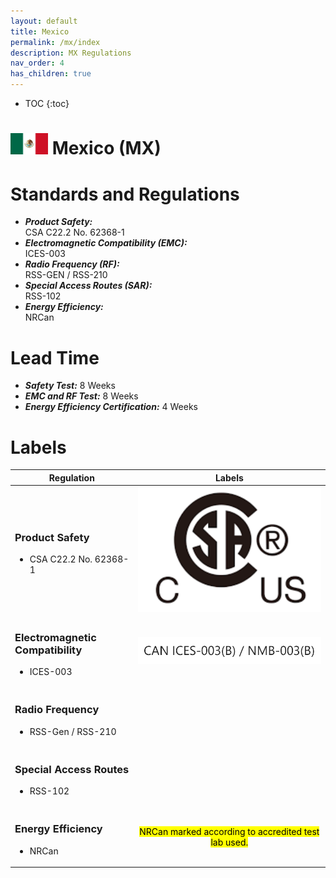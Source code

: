 ```yaml
---
layout: default
title: Mexico  
permalink: /mx/index
description: MX Regulations
nav_order: 4
has_children: true
---
```



* TOC
{:toc}

<h1> 
<img src="/assets/images/country-flag/mexico-flag.png" style="width: 60px"/>
Mexico (MX) </h1>


# Standards and Regulations
- ***Product Safety:*** <br> CSA C22.2 No. 62368-1
- ***Electromagnetic Compatibility (EMC):*** <br> ICES-003
- ***Radio Frequency (RF):*** <br> RSS-GEN / RSS-210
- ***Special Access Routes (SAR):*** <br> RSS-102
- ***Energy Efficiency:*** <br> NRCan


# Lead Time
- ***Safety Test:*** 8 Weeks
- ***EMC and RF Test:*** 8 Weeks
- ***Energy Efficiency Certification:*** 4 Weeks


# Labels
<!-- Table of Regulatory Labels -->
<table>
    <thead>
        <tr>
            <th>Regulation</th>
            <th>Labels</th>
        </tr>
    </thead>
    <tbody>
        <tr>
            <td>
                <h3>Product Safety</h3>
                <ul>
                    <li>CSA C22.2 No. 62368-1</li>
                </ul>
            </td>
            <td rowspan=1>
                <img src="/assets/images/logo/ca-logo/CSA.png" class="center-thirty"/>
            </td>
        </tr>
        <tr>
            <td>
                <h3>Electromagnetic Compatibility</h3>
                <ul>
                    <li>ICES-003</li>
                </ul>        
            </td>
            <td rowspan=1>
                <img src="/assets/images/logo/ca-logo/ICES.png" class="center-fifty"/>
            </td>
        </tr>
        <tr>
            <td>
                <h3>Radio Frequency</h3>
                <ul>
                    <li>RSS-Gen / RSS-210</li>
                </ul>
            </td>
            <td rowspan=1>
                <img src="" class="center-fifty"/>
            </td>
        </tr>
        <tr>
            <td>
                <h3>Special Access Routes</h3>
                <ul>
                    <li>RSS-102</li>
                </ul>
            </td>
            <td rowspan=1>
                <img src="" class="center-fifty" />
            </td>
        </tr>
        <tr>
            <td>
                <h3>Energy Efficiency</h3>
                <ul>
                    <li>NRCan</li>
                </ul>
            </td>
            <td>
                <p style="text-align: center">
                    <mark>NRCan marked according to accredited test lab used.</mark>
                </p>
            </td>
        </tr>
    </tbody>
</table>

<!-- | Regulation   | Labels |
|:-------------|:------|
| UL 62368-1  | <img src="/assets/images/usa_logo/UL.png" class="center-twenty"/> |
| FCC Part 15 Subpart B <br> FCC Part 15 Subpart C <br> 47 CFR Part 2, section 2.1093 / 2.1091 (Laptop) | <img src="/assets/images/usa_logo/FCC.png" class="center-twenty"/>|
| EPEAT | <img src="/assets/images/usa_logo/EPEAT.png" class="center-twenty"/>|
| Energy Star | <img src="/assets/images/usa_logo/EnergyStar.png" class="center-twenty"/> |

<btn class="btn-collapsible-toggle">Toggle All Labels</btn>

## Product Safety
- UL 62368-1
<div cursor="pointer" class="collapsible" style="margin-top:-10px">Show Logo</div><div class="content">
    <img src="/assets/images/usa_logo/UL.png" class="center-twenty"/>
</div>

## EMC
- FCC Part 15 Subpart B
<div cursor="pointer" class="collapsible" style="margin-top:-10px">Show Logo</div><div class="content">
    <img src="/assets/images/usa_logo/FCC.png" class="center-twenty"/>
</div>

## RF
- FCC Part 15 Subpart C
<div cursor="pointer" class="collapsible" style="margin-top:-10px">Show Logo</div><div class="content">
    <img src="/assets/images/usa_logo/FCC.png" class="center-twenty"/>
</div>

## SAR
-  47 CFR Part 2, section 2.1093 / 2.1091 (Laptop)
<div cursor="pointer" class="collapsible" style="margin-top:-10px">Show Logo</div><div class="content">
    <img src="/assets/images/usa_logo/FCC.png" class="center-twenty"/>
</div>
        
## Energy Efficiency
- EPEAT
<div cursor="pointer" class="collapsible" style="margin-top:-10px">Show Logo</div><div class="content">
    <img src="/assets/images/usa_logo/EPEAT.png" class="center-twenty"/>
</div> 
- Energy Star
<div cursor="pointer" class="collapsible" style="margin-top:-10px">Show Logo</div><div class="content">
    <img src="/assets/images/usa_logo/EnergyStar.png" class="center-twenty"/>
</div> 
 -->
